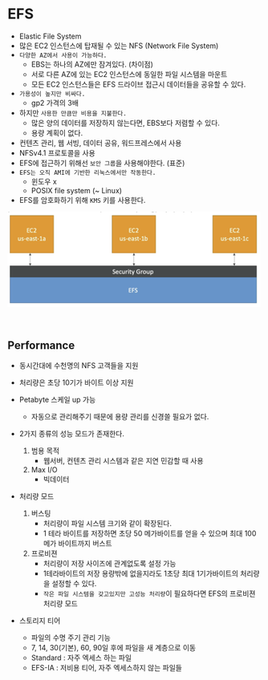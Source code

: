 # EFS

- Elastic File System
- 많은 EC2 인스턴스에 탑재될 수 있는 NFS (Network File System)
- `다양한 AZ에서 사용이 가능하다.`
    - EBS는 하나의 AZ에만 잠겨있다. (차이점)
    - 서로 다른 AZ에 있는 EC2 인스턴스에 동일한 파일 시스템을 마운트
    - 모든 EC2 인스턴스들은 EFS 드라이브 접근시 데이터들을 공유할 수 있다.
- `가용성이 높지만 비싸다.`
    - gp2 가격의 3배
- 하지만 `사용한 만큼만 비용을 지불한다.`
    - 많은 양의 데이터를 저장하지 않는다면, EBS보다 저렴할 수 있다.
    - 용량 계획이 없다.
- 컨텐츠 관리, 웹 서빙, 데이터 공유, 워드프레스에서 사용
- NFSv4.1 프로토콜을 사용
- EFS에 접근하기 위해선 `보안 그룹`을 사용해야한다. (표준)
- `EFS는 오직 AMI에 기반한 리눅스에서만 작동한다.`
    - 윈도우 x
    - POSIX file system (~ Linux)
- EFS를 암호화하기 위해 `KMS` 키를 사용한다.

![efs](./img/efs.png)

<br>



## Performance

- 동시간대에 수천명의 NFS 고객들을 지원

- 처리량은 초당 10기가 바이트 이상 지원
- Petabyte 스케일 up 가능
    - 자동으로 관리해주기 때문에 용량 관리를 신경쓸 필요가 없다.
- 2가지 종류의 성능 모드가 존재한다.
    1. 범용 목적
        - 웹서버, 컨텐츠 관리 시스템과 같은 지연 민감할 때 사용
    2. Max I/O
        - 빅데이터
- 처리량 모드
    1. 버스팅
        - 처리량이 파일 시스템 크기와 같이 확장된다.
        - 1 테라 바이트를 저장하면 초당 50 메가바이트를 얻을 수 있으며 최대 100 메가 바이트까지 버스트
    2. 프로비젼
        - 처리량이 저장 사이즈에 관계없도록 설정 가능
        - 1테라바이트의 저장 용량밖에 없을지라도 1초당 최대 1기가바이트의 처리량을 설정할 수 있다.
        - `작은 파일 시스템을 갖고있지만 고성능 처리량`이 필요하다면 EFS의 프로비젼 처리량 모드
- 스토리지 티어
    - 파일의 수명 주기 관리 기능
    - 7, 14, 30(기본), 60, 90일 후에 파일을 새 계층으로 이동
    - Standard : 자주 엑세스 하는 파일
    - EFS-IA : 저비용 티어, 자주 엑세스하지 않는 파일들
